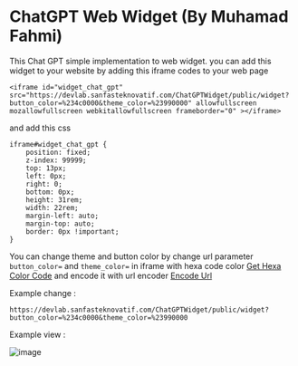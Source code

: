# ChatGPT Web Widget (By Muhamad Fahmi)
This Chat GPT simple implementation to web widget.
you can add this widget to your website by adding this iframe codes to your web page 

```
<iframe id="widget_chat_gpt" src="https://devlab.sanfasteknovatif.com/ChatGPTWidget/public/widget?button_color=%234c0000&theme_color=%23990000" allowfullscreen mozallowfullscreen webkitallowfullscreen frameborder="0" ></iframe>
```

and add this css 

```
iframe#widget_chat_gpt {
    position: fixed;
    z-index: 99999;
    top: 13px;
    left: 0px;
    right: 0;
    bottom: 0px;
    height: 31rem;
    width: 22rem;
    margin-left: auto;
    margin-top: auto;
    border: 0px !important;
}
```

You can change theme and button color by change url parameter ``` button_color= ``` and ``` theme_color= ``` in iframe with hexa code color [Get Hexa Color Code](https://www.color-hex.com/) and encode it with url encoder [Encode Url](https://www.urlencoder.org/)

Example change :

```
https://devlab.sanfasteknovatif.com/ChatGPTWidget/public/widget?button_color=%234c0000&theme_color=%23990000
```

Example view :

![image](https://user-images.githubusercontent.com/60981281/211178367-642e849e-48ec-4729-a0c4-431c37f545e2.png)

